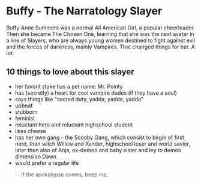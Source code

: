 
# Buffy - The Narratology Slayer

Buffy Anne Summers was a normal All American Girl, a popular cheerleader.
Then she became The Chosen One, learning that she was the next avatar in a line of Slayers,
who are always young women destined to fight against evil and the forces of darkness, mainly Vampires.
That changed things for her. A lot.

## 10 things to love about this slayer
* her favorit stake has a pet name: Mr. Pointy
* has (secretly) a heart for cool vampire dudes (if they have a soul)
* says things like "sacred duty, yadda, yadda, yadda"
* upbeat
* stubborn
* feminist
* reluctant hero and reluctant highschool student
* likes cheese 
* has her own gang - the Scooby Gang, which consist to begin of first nerd, then witch Willow and Xander, 
  highschool loser and world savior, later then also of Anja, ex-demon and baby sister and ley to demon dimension Dawn
* would prefer a regular life 


> If the apokalypse comes, beep me.

